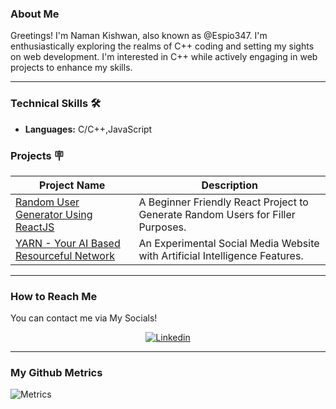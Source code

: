 <!--- Banner --->
<!---<img src="https://github.com/Espio347/PrivateGitProfileStuff/blob/main/bannessr.gif" alt="welcome_banner">
<hr></hr>--->
  
<!--- About Section --->
### About Me
  
Greetings! I'm Naman Kishwan, also known as @Espio347. I'm enthusiastically exploring the realms of C++ coding and setting my sights on web development. I'm interested in C++ while actively engaging in web projects to enhance my skills.
<hr></hr>

### Technical Skills 🛠

- **Languages:** C/C++,JavaScript

### Projects 🪧  

| Project Name | Description |
| -- | -- |
| [Random User Generator Using ReactJS](https://github.com/Espio347/Random-User-Generator-Using-React) | A Beginner Friendly React Project to Generate Random Users for Filler Purposes. |
| [YARN - Your AI Based Resourceful Network](https://github.com/Espio347/YARN-Your-AI-Based-Resourceful-Network) | An Experimental Social Media Website with Artificial Intelligence Features. |



<hr></hr>  

<!--- My Social Handles --->
  
<h3 align="left">How to Reach Me</h3>
You can contact me via My Socials!
 
<p align="center">
    <a href="https://www.linkedin.com/in/naman-kishwan-6a9123239/">
        <img src="https://img.shields.io/badge/Linkedin-%230077B5.svg?style=for-the-badge&logo=linkedin&logoColor=A5C9CA" alt="Linkedin" />
    </a>
</p>
<hr></hr>
<!--- Github Metrics --->  
  
<h3 align="left">My Github Metrics</h3>

![Metrics](https://metrics.lecoq.io/Espio347?template=classic&base.header=0&gists=1&lines=1)  
  
